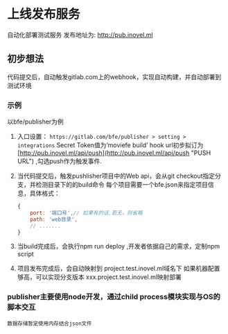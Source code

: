 # 上线发布服务
自动化部署测试服务
发布地址为: http://pub.inovel.ml

## 初步想法
代码提交后，自动触发gitlab.com上的webhook，实现自动构建，并自动部署到测试环境
### 示例
以bfe/publisher为例
1. 入口设置：
    `https://gitlab.com/bfe/publisher > setting > integrations`
    Secret Token值为‘moviefe build’
    hook url初步拟订为 [http://pub.inovel.ml/api/push](http://pub.inovel.ml/api/push "PUSH URL") ,勾选push作为触发事件.

2. 当代码提交后，触发pushlisher项目中的Web api，会从git checkout指定分支，并检测目录下的的build命令
    每个项目需要一个bfe.json来指定项目信息，具体格式：
    ```javascript
    {
        port: '端口号',// 如果有的话,若无，则省略
        path: 'web目录',
        // .......
    }
    ```

3. 当build完成后，会执行npm run deploy ,开发者依据自己的需求，定制npm script

4. 项目发布完成后，会自动映射到 project.test.inovel.ml域名下
    如果机器配置够高，可以实现分支版本 xxx.project.test.inovel.ml映射部署

### publisher主要使用node开发，通过child process模块实现与OS的脚本交互
    数据存储暂定使用内存结合json文件

